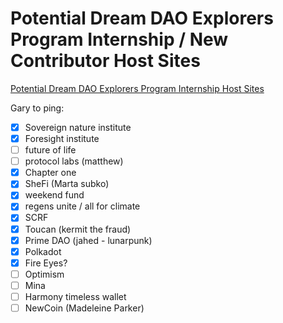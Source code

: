 # Potential Dream DAO Explorers Program Internship / New Contributor Host Sites

[Potential Dream DAO Explorers Program Internship Host Sites](Potential%20Dream%20DAO%20Explorers%20Program%20Internship%20N%20cf941270856f4ed59b2dc340e7c430a6/Potential%20Dream%20DAO%20Explorers%20Program%20Internship%20H%20de269cdab3da480b8120508f0851f03c.csv)

Gary to ping:

- [x]  Sovereign nature institute
- [x]  Foresight institute
- [ ]  future of life
- [ ]  protocol labs (matthew)
- [x]  Chapter one
- [x]  SheFi (Marta subko)
- [x]  weekend fund
- [x]  regens unite / all for climate
- [x]  SCRF
- [x]  Toucan (kermit the fraud)
- [x]  Prime DAO (jahed - lunarpunk)
- [x]  Polkadot
- [x]  Fire Eyes?
- [ ]  Optimism
- [ ]  Mina
- [ ]  Harmony timeless wallet
- [ ]  NewCoin (Madeleine Parker)